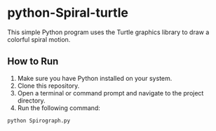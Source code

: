 # python-Spiral-turtle

This simple Python program uses the Turtle graphics library to draw a colorful spiral motion.

## How to Run

1. Make sure you have Python installed on your system.
2. Clone this repository.
3. Open a terminal or command prompt and navigate to the project directory.
4. Run the following command:

```bash
python Spirograph.py
